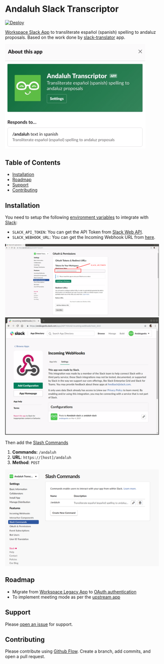 # Andaluh Slack Transcriptor
[![Deploy](https://www.herokucdn.com/deploy/button.svg)](https://heroku.com/deploy)

[Workspace Slack App](https://api.slack.com/legacy-workspace-apps) to transliterate español (spanish) spelling to andaluz proposals.
Based on the work done by [slack-translator](https://github.com/spoqa/slack-translator) app.

<img width="459" alt="andaluh-slack about" src="https://github.com/andalugeeks/andaluh-slack/raw/master/img/andaluh-slack-application-about.png">

## Table of Contents

- [Installation](#installation)
- [Roadmap](#roadmap)
- [Support](#support)
- [Contributing](#contributing)

## Installation

You need to setup the following [environment variables][2] to integrate with [Slack][1]:

- `SLACK_API_TOKEN`: You can get the API Token from [Slack Web API](https://api.slack.com/web).
- `SLACK_WEBHOOK_URL`: You can get the Incoming Webhook URL from [here](https://slack.com/apps/A0F7XDUAZ-incoming-webhooks).

<img width="600" alt="andaluh-slack token" src="https://github.com/andalugeeks/andaluh-slack/raw/master/img/andaluh-slack-application-token.png">
<br>
<img width="600" alt="andaluh-slack webhook" src="https://github.com/andalugeeks/andaluh-slack/raw/master/img/andaluh-slack-application-webhook.png">

Then add the [Slash Commands](https://api.slack.com/slash-commands)

1. **Commands:** `/andaluh`
2. **URL**: `https://[host]/andaluh`
3. **Method**: `POST`

<img width="600" alt="andaluh-slack webhook" src="https://github.com/andalugeeks/andaluh-slack/raw/master/img/andaluh-slack-application-command.png">

  [1]: https://www.slack.com/
  [2]: https://en.wikipedia.org/wiki/Environment_variable

## Roadmap

* Migrate from [Workspace Legacy App](https://api.slack.com/legacy-workspace-apps) to [OAuth authentication](https://api.slack.com/docs/oauth)
* To implement meeting mode as per the [upstream app](https://github.com/spoqa/slack-translator#meeting-mode)

## Support

Please [open an issue](https://github.com/andalugeeks/andaluh-slack/issues/new) for support.

## Contributing

Please contribute using [Github Flow](https://guides.github.com/introduction/flow/). Create a branch, add commits, and open a pull request.

